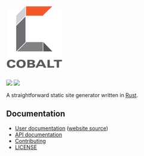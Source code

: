 # ![Cobalt](https://raw.githubusercontent.com/cobalt-org/logos/master/cobald.logo.02.resize.png)

[![](https://img.shields.io/crates/v/cobalt-bin.svg?maxAge=25920)](https://crates.io/crates/cobalt-bin)
[![](https://badges.gitter.im/Join%20Chat.svg)](https://gitter.im/cobalt-org/cobalt.rs?utm_source=badge&utm_medium=badge&utm_campaign=pr-badge)

A straightforward static site generator written in [Rust](http://www.rust-lang.org/).

## Documentation

- [User documentation](https://cobalt-org.github.io/) ([website source](https://github.com/cobalt-org/cobalt-org.github.io))
- [API documentation](https://docs.rs/cobalt-bin)
- [Contributing](https://github.com/cobalt-org/cobalt.rs/blob/master/CONTRIBUTING.md)
- [LICENSE](https://github.com/cobalt-org/cobalt.rs/blob/master/LICENSE-MIT)
